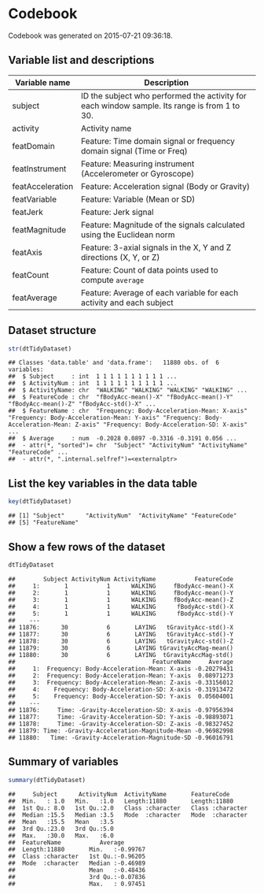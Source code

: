 Codebook
========
Codebook was generated on 2015-07-21 09:36:18.

Variable list and descriptions
------------------------------

Variable name    | Description
-----------------|------------
subject          | ID the subject who performed the activity for each window sample. Its range is from 1 to 30.
activity         | Activity name
featDomain       | Feature: Time domain signal or frequency domain signal (Time or Freq)
featInstrument   | Feature: Measuring instrument (Accelerometer or Gyroscope)
featAcceleration | Feature: Acceleration signal (Body or Gravity)
featVariable     | Feature: Variable (Mean or SD)
featJerk         | Feature: Jerk signal
featMagnitude    | Feature: Magnitude of the signals calculated using the Euclidean norm
featAxis         | Feature: 3-axial signals in the X, Y and Z directions (X, Y, or Z)
featCount        | Feature: Count of data points used to compute `average`
featAverage      | Feature: Average of each variable for each activity and each subject

Dataset structure
-----------------


```r
str(dtTidyDataset)
```

```
## Classes 'data.table' and 'data.frame':	11880 obs. of  6 variables:
##  $ Subject     : int  1 1 1 1 1 1 1 1 1 1 ...
##  $ ActivityNum : int  1 1 1 1 1 1 1 1 1 1 ...
##  $ ActivityName: chr  "WALKING" "WALKING" "WALKING" "WALKING" ...
##  $ FeatureCode : chr  "fBodyAcc-mean()-X" "fBodyAcc-mean()-Y" "fBodyAcc-mean()-Z" "fBodyAcc-std()-X" ...
##  $ FeatureName : chr  "Frequency: Body-Acceleration-Mean: X-axis" "Frequency: Body-Acceleration-Mean: Y-axis" "Frequency: Body-Acceleration-Mean: Z-axis" "Frequency: Body-Acceleration-SD: X-axis" ...
##  $ Average     : num  -0.2028 0.0897 -0.3316 -0.3191 0.056 ...
##  - attr(*, "sorted")= chr  "Subject" "ActivityNum" "ActivityName" "FeatureCode" ...
##  - attr(*, ".internal.selfref")=<externalptr>
```

List the key variables in the data table
----------------------------------------


```r
key(dtTidyDataset)
```

```
## [1] "Subject"      "ActivityNum"  "ActivityName" "FeatureCode" 
## [5] "FeatureName"
```

Show a few rows of the dataset
------------------------------


```r
dtTidyDataset
```

```
##        Subject ActivityNum ActivityName           FeatureCode
##     1:       1           1      WALKING     fBodyAcc-mean()-X
##     2:       1           1      WALKING     fBodyAcc-mean()-Y
##     3:       1           1      WALKING     fBodyAcc-mean()-Z
##     4:       1           1      WALKING      fBodyAcc-std()-X
##     5:       1           1      WALKING      fBodyAcc-std()-Y
##    ---                                                       
## 11876:      30           6       LAYING   tGravityAcc-std()-X
## 11877:      30           6       LAYING   tGravityAcc-std()-Y
## 11878:      30           6       LAYING   tGravityAcc-std()-Z
## 11879:      30           6       LAYING tGravityAccMag-mean()
## 11880:      30           6       LAYING  tGravityAccMag-std()
##                                       FeatureName     Average
##     1:  Frequency: Body-Acceleration-Mean: X-axis -0.20279431
##     2:  Frequency: Body-Acceleration-Mean: Y-axis  0.08971273
##     3:  Frequency: Body-Acceleration-Mean: Z-axis -0.33156012
##     4:    Frequency: Body-Acceleration-SD: X-axis -0.31913472
##     5:    Frequency: Body-Acceleration-SD: Y-axis  0.05604001
##    ---                                                       
## 11876:     Time: -Gravity-Acceleration-SD: X-axis -0.97956394
## 11877:     Time: -Gravity-Acceleration-SD: Y-axis -0.98893071
## 11878:     Time: -Gravity-Acceleration-SD: Z-axis -0.98327452
## 11879: Time: -Gravity-Acceleration-Magnitude-Mean -0.96982998
## 11880:   Time: -Gravity-Acceleration-Magnitude-SD -0.96016791
```

Summary of variables
--------------------


```r
summary(dtTidyDataset)
```

```
##     Subject      ActivityNum  ActivityName       FeatureCode       
##  Min.   : 1.0   Min.   :1.0   Length:11880       Length:11880      
##  1st Qu.: 8.0   1st Qu.:2.0   Class :character   Class :character  
##  Median :15.5   Median :3.5   Mode  :character   Mode  :character  
##  Mean   :15.5   Mean   :3.5                                        
##  3rd Qu.:23.0   3rd Qu.:5.0                                        
##  Max.   :30.0   Max.   :6.0                                        
##  FeatureName           Average        
##  Length:11880       Min.   :-0.99767  
##  Class :character   1st Qu.:-0.96205  
##  Mode  :character   Median :-0.46989  
##                     Mean   :-0.48436  
##                     3rd Qu.:-0.07836  
##                     Max.   : 0.97451
```
